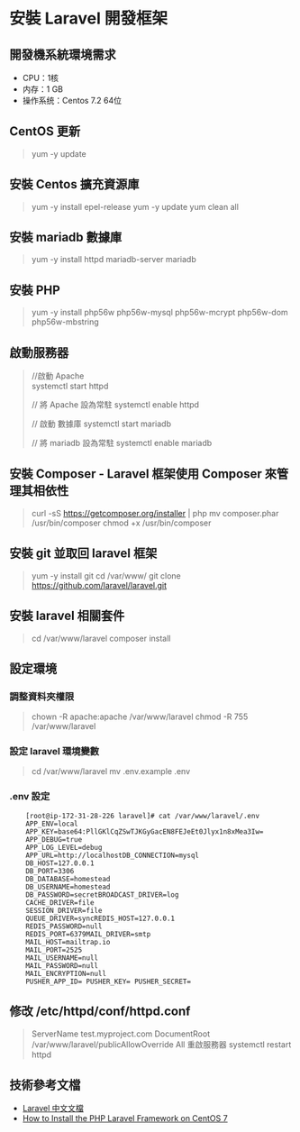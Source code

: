 # 安裝 Laravel 開發框架

## 開發機系統環境需求
- CPU：1核
- 内存：1 GB
- 操作系统：Centos 7.2 64位


## CentOS 更新
>    yum -y update

## 安裝 Centos 擴充資源庫
>    yum -y install epel-release
>    yum -y update
>    yum clean all
    
## 安裝 mariadb 數據庫
>    yum -y install httpd mariadb-server mariadb 
    
## 安裝 PHP
>    yum -y install php56w php56w-mysql php56w-mcrypt php56w-dom php56w-mbstring
    
## 啟動服務器
>    //啟動 Apache   
>    systemctl start httpd
>   
>    // 將 Apache 設為常駐
>    systemctl enable httpd
>    
>    // 啟動 數據庫
>    systemctl start mariadb
>    
>    // 將 mariadb 設為常駐
>    systemctl enable mariadb
  
## 安裝 Composer - Laravel 框架使用 Composer 來管理其相依性
> curl -sS https://getcomposer.org/installer | php
> mv composer.phar /usr/bin/composer
> chmod +x /usr/bin/composer

## 安裝 git 並取回 laravel 框架
>    yum -y install git
>    cd /var/www/
>    git clone https://github.com/laravel/laravel.git

## 安裝 laravel 相關套件
>    cd /var/www/laravel
>    composer install 

## 設定環境
### 調整資料夾權限
>    chown -R apache:apache /var/www/laravel
>    chmod -R 755 /var/www/laravel

### 設定 laravel 環境變數
>    cd /var/www/laravel
>    mv .env.example .env

### .env 設定
```
    [root@ip-172-31-28-226 laravel]# cat /var/www/laravel/.env
    APP_ENV=local
    APP_KEY=base64:PllGKlCqZSwTJKGyGacEN8FEJeEt0Jlyx1n8xMea3Iw=
    APP_DEBUG=true
    APP_LOG_LEVEL=debug
    APP_URL=http://localhostDB_CONNECTION=mysql
    DB_HOST=127.0.0.1
    DB_PORT=3306
    DB_DATABASE=homestead
    DB_USERNAME=homestead
    DB_PASSWORD=secretBROADCAST_DRIVER=log
    CACHE_DRIVER=file
    SESSION_DRIVER=file
    QUEUE_DRIVER=syncREDIS_HOST=127.0.0.1
    REDIS_PASSWORD=null
    REDIS_PORT=6379MAIL_DRIVER=smtp
    MAIL_HOST=mailtrap.io
    MAIL_PORT=2525
    MAIL_USERNAME=null
    MAIL_PASSWORD=null
    MAIL_ENCRYPTION=null
    PUSHER_APP_ID= PUSHER_KEY= PUSHER_SECRET=

```

## 修改 /etc/httpd/conf/httpd.conf
>    ServerName test.myproject.com
>    DocumentRoot /var/www/laravel/publicAllowOverride All
重啟服務器
>    systemctl restart httpd

## 技術參考文檔
* [Laravel 中文文檔](https://docs.golaravel.com/docs/5.0/installation/)
* [How to Install the PHP Laravel Framework on CentOS 7](https://hostpresto.com/community/tutorials/how-to-install-the-php-laravel-framework-on-centos-7/)




